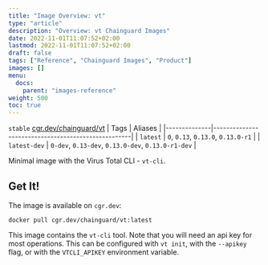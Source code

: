 ```yaml
---
title: "Image Overview: vt"
type: "article"
description: "Overview: vt Chainguard Images"
date: 2022-11-01T11:07:52+02:00
lastmod: 2022-11-01T11:07:52+02:00
draft: false
tags: ["Reference", "Chainguard Images", "Product"]
images: []
menu:
  docs:
    parent: "images-reference"
weight: 500
toc: true
---
```


`stable` [cgr.dev/chainguard/vt](https://github.com/chainguard-images/images/tree/main/images/vt)
| Tags         | Aliases                                            |
|--------------|----------------------------------------------------|
| `latest`     | `0`, `0.13`, `0.13.0`, `0.13.0-r1`                 |
| `latest-dev` | `0-dev`, `0.13-dev`, `0.13.0-dev`, `0.13.0-r1-dev` |



Minimal image with the Virus Total CLI - `vt-cli`.

## Get It!

The image is available on `cgr.dev`:

```
docker pull cgr.dev/chainguard/vt:latest
```

This image contains the `vt-cli` tool.
Note that you will need an api key for most operations.
This can be configured with `vt init`, with the `--apikey` flag, or with the `VTCLI_APIKEY` environment variable.


